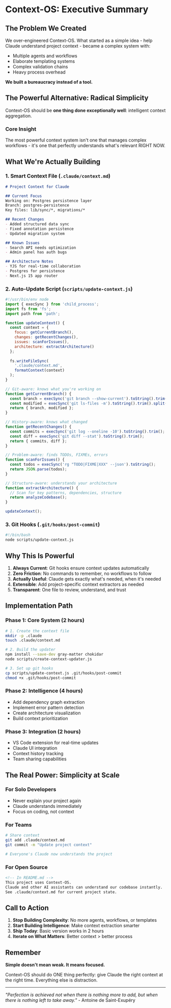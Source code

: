 # Context-OS: Executive Summary

## The Problem We Created

We over-engineered Context-OS. What started as a simple idea - help Claude understand project context - became a complex system with:
- Multiple agents and workflows
- Elaborate templating systems
- Complex validation chains
- Heavy process overhead

**We built a bureaucracy instead of a tool.**

## The Powerful Alternative: Radical Simplicity

Context-OS should be **one thing done exceptionally well**: intelligent context aggregation.

### Core Insight
The most powerful context system isn't one that manages complex workflows - it's one that perfectly understands what's relevant RIGHT NOW.

## What We're Actually Building

### 1. Smart Context File (`.claude/context.md`)
```markdown
# Project Context for Claude

## Current Focus
Working on: Postgres persistence layer
Branch: postgres-persistence
Key files: lib/sync/*, migrations/*

## Recent Changes
- Added structured data sync
- Fixed annotation persistence
- Updated migration system

## Known Issues
- Search API needs optimization
- Admin panel has auth bugs

## Architecture Notes
- YJS for real-time collaboration
- Postgres for persistence
- Next.js 15 app router
```

### 2. Auto-Update Script (`scripts/update-context.js`)
```javascript
#!/usr/bin/env node
import { execSync } from 'child_process';
import fs from 'fs';
import path from 'path';

function updateContext() {
  const context = {
    focus: getCurrentBranch(),
    changes: getRecentChanges(),
    issues: scanForIssues(),
    architecture: extractArchitecture()
  };
  
  fs.writeFileSync(
    '.claude/context.md',
    formatContext(context)
  );
}

// Git-aware: knows what you're working on
function getCurrentBranch() {
  const branch = execSync('git branch --show-current').toString().trim();
  const modified = execSync('git ls-files -m').toString().trim().split('\n');
  return { branch, modified };
}

// History-aware: knows what changed
function getRecentChanges() {
  const commits = execSync('git log --oneline -10').toString().trim();
  const diff = execSync('git diff --stat').toString().trim();
  return { commits, diff };
}

// Problem-aware: finds TODOs, FIXMEs, errors
function scanForIssues() {
  const todos = execSync('rg "TODO|FIXME|XXX" --json').toString();
  return JSON.parse(todos);
}

// Structure-aware: understands your architecture
function extractArchitecture() {
  // Scan for key patterns, dependencies, structure
  return analyzeCodebase();
}

updateContext();
```

### 3. Git Hooks (`.git/hooks/post-commit`)
```bash
#!/bin/bash
node scripts/update-context.js
```

## Why This Is Powerful

1. **Always Current**: Git hooks ensure context updates automatically
2. **Zero Friction**: No commands to remember, no workflows to follow
3. **Actually Useful**: Claude gets exactly what's needed, when it's needed
4. **Extensible**: Add project-specific context extractors as needed
5. **Transparent**: One file to review, understand, and trust

## Implementation Path

### Phase 1: Core System (2 hours)
```bash
# 1. Create the context file
mkdir -p .claude
touch .claude/context.md

# 2. Build the updater
npm install --save-dev gray-matter chokidar
node scripts/create-context-updater.js

# 3. Set up git hooks
cp scripts/update-context.js .git/hooks/post-commit
chmod +x .git/hooks/post-commit
```

### Phase 2: Intelligence (4 hours)
- Add dependency graph extraction
- Implement error pattern detection
- Create architecture visualization
- Build context prioritization

### Phase 3: Integration (2 hours)
- VS Code extension for real-time updates
- Claude UI integration
- Context history tracking
- Team sharing capabilities

## The Real Power: Simplicity at Scale

### For Solo Developers
- Never explain your project again
- Claude understands immediately
- Focus on coding, not context

### For Teams
```bash
# Share context
git add .claude/context.md
git commit -m "Update project context"

# Everyone's Claude now understands the project
```

### For Open Source
```markdown
<!-- In README.md -->
This project uses Context-OS. 
Claude and other AI assistants can understand our codebase instantly.
See .claude/context.md for current project state.
```

## Call to Action

1. **Stop Building Complexity**: No more agents, workflows, or templates
2. **Start Building Intelligence**: Make context extraction smarter
3. **Ship Today**: Basic version works in 2 hours
4. **Iterate on What Matters**: Better context > better process

## Remember

**Simple doesn't mean weak. It means focused.**

Context-OS should do ONE thing perfectly: give Claude the right context at the right time. Everything else is distraction.

---

*"Perfection is achieved not when there is nothing more to add, but when there is nothing left to take away."* - Antoine de Saint-Exupéry